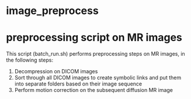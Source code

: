 # image_preprocess
# preprocessing script on MR images

This script (batch_run.sh) performs preprocessing steps on MR images, in the following steps:

1) Decompression on DICOM images
2) Sort through all DICOM images to create symbolic links and put them into separate folders based on their image sequence
3) Perform motion correction on the subsequent diffusion MR image
